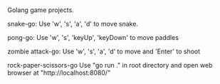 #
Golang game projects.

snake-go: 
Use 'w', 's', 'a', 'd' to move snake.

pong-go: 
Use 'w', 's', 'keyUp', 'keyDown' to move paddles

zombie attack-go: 
Use 'w', 's', 'a', 'd' to move and 'Enter' to shoot

rock-paper-scissors-go
Use "go run ." in root directory and open web browser at "http://localhost:8080/"
